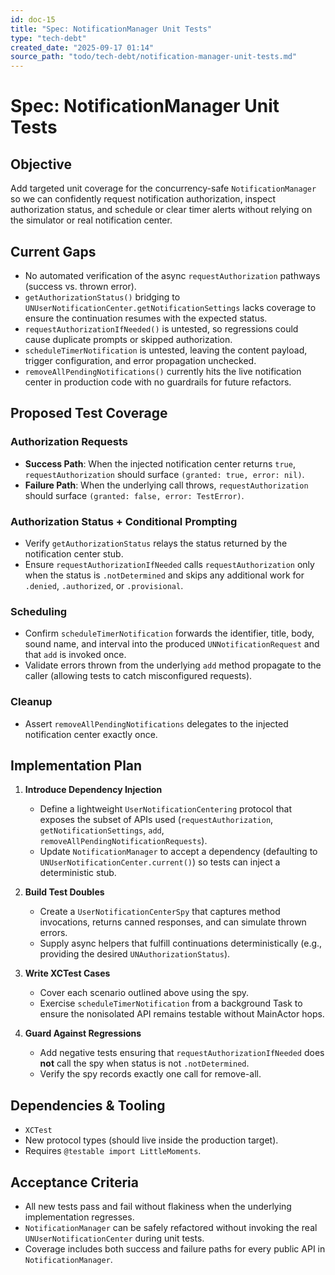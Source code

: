 ```yaml
---
id: doc-15
title: "Spec: NotificationManager Unit Tests"
type: "tech-debt"
created_date: "2025-09-17 01:14"
source_path: "todo/tech-debt/notification-manager-unit-tests.md"
---
```

# Spec: NotificationManager Unit Tests

## Objective
Add targeted unit coverage for the concurrency-safe `NotificationManager` so we can confidently request notification authorization, inspect authorization status, and schedule or clear timer alerts without relying on the simulator or real notification center.

## Current Gaps
- No automated verification of the async `requestAuthorization` pathways (success vs. thrown error).
- `getAuthorizationStatus()` bridging to `UNUserNotificationCenter.getNotificationSettings` lacks coverage to ensure the continuation resumes with the expected status.
- `requestAuthorizationIfNeeded()` is untested, so regressions could cause duplicate prompts or skipped authorization.
- `scheduleTimerNotification` is untested, leaving the content payload, trigger configuration, and error propagation unchecked.
- `removeAllPendingNotifications()` currently hits the live notification center in production code with no guardrails for future refactors.

## Proposed Test Coverage
### Authorization Requests
- **Success Path**: When the injected notification center returns `true`, `requestAuthorization` should surface `(granted: true, error: nil)`.
- **Failure Path**: When the underlying call throws, `requestAuthorization` should surface `(granted: false, error: TestError)`.

### Authorization Status + Conditional Prompting
- Verify `getAuthorizationStatus` relays the status returned by the notification center stub.
- Ensure `requestAuthorizationIfNeeded` calls `requestAuthorization` only when the status is `.notDetermined` and skips any additional work for `.denied`, `.authorized`, or `.provisional`.

### Scheduling
- Confirm `scheduleTimerNotification` forwards the identifier, title, body, sound name, and interval into the produced `UNNotificationRequest` and that `add` is invoked once.
- Validate errors thrown from the underlying `add` method propagate to the caller (allowing tests to catch misconfigured requests).

### Cleanup
- Assert `removeAllPendingNotifications` delegates to the injected notification center exactly once.

## Implementation Plan
1. **Introduce Dependency Injection**
   - Define a lightweight `UserNotificationCentering` protocol that exposes the subset of APIs used (`requestAuthorization`, `getNotificationSettings`, `add`, `removeAllPendingNotificationRequests`).
   - Update `NotificationManager` to accept a dependency (defaulting to `UNUserNotificationCenter.current()`) so tests can inject a deterministic stub.

2. **Build Test Doubles**
   - Create a `UserNotificationCenterSpy` that captures method invocations, returns canned responses, and can simulate thrown errors.
   - Supply async helpers that fulfill continuations deterministically (e.g., providing the desired `UNAuthorizationStatus`).

3. **Write XCTest Cases**
   - Cover each scenario outlined above using the spy.
   - Exercise `scheduleTimerNotification` from a background Task to ensure the nonisolated API remains testable without MainActor hops.

4. **Guard Against Regressions**
   - Add negative tests ensuring that `requestAuthorizationIfNeeded` does **not** call the spy when status is not `.notDetermined`.
   - Verify the spy records exactly one call for remove-all.

## Dependencies & Tooling
- `XCTest`
- New protocol types (should live inside the production target).
- Requires `@testable import LittleMoments`.

## Acceptance Criteria
- All new tests pass and fail without flakiness when the underlying implementation regresses.
- `NotificationManager` can be safely refactored without invoking the real `UNUserNotificationCenter` during unit tests.
- Coverage includes both success and failure paths for every public API in `NotificationManager`.
